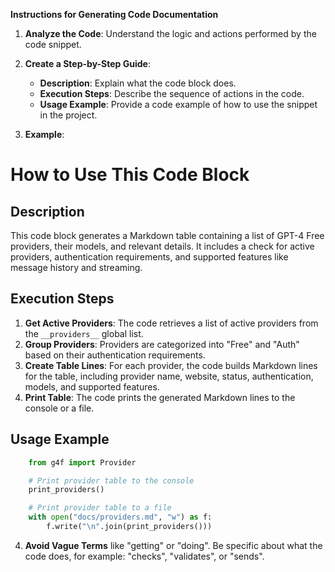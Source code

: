 **Instructions for Generating Code Documentation**

1. **Analyze the Code**: Understand the logic and actions performed by the code snippet.

2. **Create a Step-by-Step Guide**:
    - **Description**: Explain what the code block does.
    - **Execution Steps**: Describe the sequence of actions in the code.
    - **Usage Example**: Provide a code example of how to use the snippet in the project.

3. **Example**:

How to Use This Code Block
=========================================================================================

Description
-------------------------
This code block generates a Markdown table containing a list of GPT-4 Free providers, their models, and relevant details. It includes a check for active providers, authentication requirements, and supported features like message history and streaming. 

Execution Steps
-------------------------
1. **Get Active Providers**: The code retrieves a list of active providers from the `__providers__` global list.
2. **Group Providers**: Providers are categorized into "Free" and "Auth" based on their authentication requirements.
3. **Create Table Lines**: For each provider, the code builds Markdown lines for the table, including provider name, website, status, authentication, models, and supported features.
4. **Print Table**: The code prints the generated Markdown lines to the console or a file.

Usage Example
-------------------------

```python
    from g4f import Provider

    # Print provider table to the console
    print_providers()

    # Print provider table to a file
    with open("docs/providers.md", "w") as f:
        f.write("\n".join(print_providers()))
```

4. **Avoid Vague Terms** like "getting" or "doing". Be specific about what the code does, for example: "checks", "validates", or "sends".